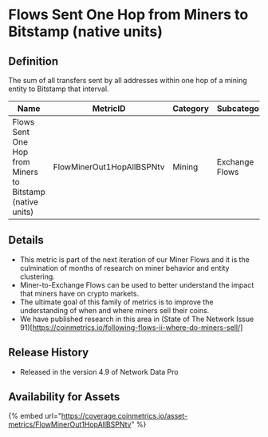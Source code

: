 # Flows Sent One Hop from Miners to Bitstamp (native units)

## Definition

The sum of all transfers sent by all addresses within one hop of a mining entity to Bitstamp that interval.

| Name                                                      | MetricID                  | Category | Subcategory    | Type | Unit         | Interval |
| --------------------------------------------------------- | ------------------------- | -------- | -------------- | ---- | ------------ | -------- |
| Flows Sent One Hop from Miners to Bitstamp (native units) | FlowMinerOut1HopAllBSPNtv | Mining   | Exchange Flows | Sum  | Native units | 1 day    |

## Details

* This metric is part of the next iteration of our Miner Flows and it is the culmination of months of research on miner behavior and entity clustering.
* Miner-to-Exchange Flows can be used to better understand the impact that miners have on crypto markets.
* The ultimate goal of this family of metrics is to improve the understanding of when and where miners sell their coins.
* We have published research in this area in (State of The Network Issue 91)\[https://coinmetrics.io/following-flows-ii-where-do-miners-sell/]

## Release History

* Released in the version 4.9 of Network Data Pro

## Availability for Assets

{% embed url="https://coverage.coinmetrics.io/asset-metrics/FlowMinerOut1HopAllBSPNtv" %}
